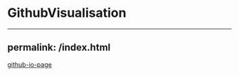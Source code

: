 # GithubVisualisation
---
permalink: /index.html
---
[github-io-page](https://owenkduffy.github.io/GithubVisualisation/)
